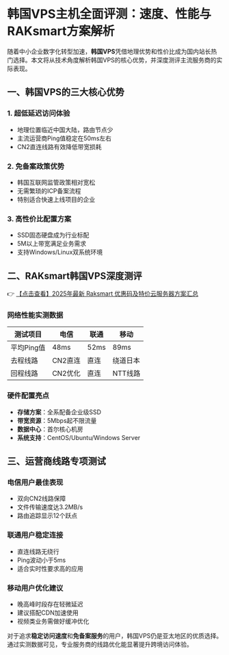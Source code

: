 # 韩国VPS主机全面评测：速度、性能与RAKsmart方案解析

随着中小企业数字化转型加速，**韩国VPS**凭借地理优势和性价比成为国内站长热门选择。本文将从技术角度解析韩国VPS的核心优势，并深度测评主流服务商的实际表现。

## 一、韩国VPS的三大核心优势

### 1. 超低延迟访问体验
- 地理位置临近中国大陆，路由节点少
- 主流运营商Ping值稳定在50ms左右
- CN2直连线路有效降低带宽损耗

### 2. 免备案政策优势
- 韩国互联网监管政策相对宽松
- 无需繁琐的ICP备案流程
- 特别适合快速上线项目的企业

### 3. 高性价比配置方案
- SSD固态硬盘成为行业标配
- 5M以上带宽满足业务需求
- 支持Windows/Linux双系统环境

## 二、RAKsmart韩国VPS深度测评

👉 [【点击查看】2025年最新 Raksmart 优惠码及特价云服务器方案汇总](https://bit.ly/raksmart)

### 网络性能实测数据
| 测试项目       | 电信       | 联通       | 移动       |
|----------------|------------|------------|------------|
| 平均Ping值     | 48ms       | 52ms       | 89ms       |
| 去程线路      | CN2直连    | 直连       | 绕道日本   |
| 回程线路      | CN2优化    | 直连       | NTT线路    |

### 硬件配置亮点
- **存储方案**：全系配备企业级SSD
- **带宽资源**：5Mbps起不限流量
- **数据中心**：首尔核心机房
- **系统支持**：CentOS/Ubuntu/Windows Server

## 三、运营商线路专项测试

### 电信用户最佳表现
- 双向CN2线路保障
- 文件传输速度达3.2MB/s
- 路由追踪显示12个跃点

### 联通用户稳定连接
- 直连线路无绕行
- Ping波动小于5ms
- 适合实时性要求高的应用

### 移动用户优化建议
- 晚高峰时段存在轻微延迟
- 建议搭配CDN加速使用
- 视频类业务需做好缓冲优化

对于追求**稳定访问速度**和**免备案服务**的用户，韩国VPS仍是亚太地区的优质选择。通过实测数据可见，专业服务商的线路优化能显著提升跨境访问体验。